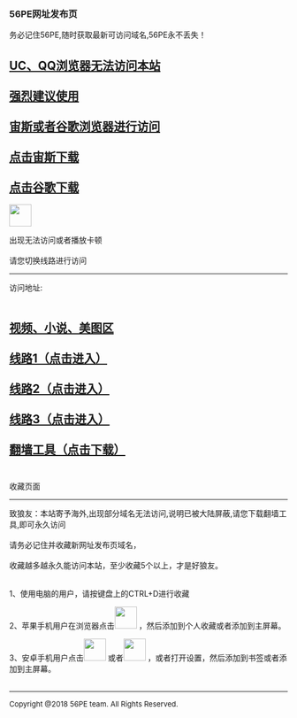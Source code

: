 

<!DOCTYPE html PUBLIC "-//WAPFORUM//DTD XHTML Mobile 1.0//EN" "http://www.wapforum.org/DTD/xhtml-mobile10.dtd">
<html xmlns="http://www.w3.org/1999/xhtml">
<head>
<meta http-equiv="Content-Type" content="text/html; charset=utf-8" />
<meta name="description" content="Mobile Porn Free - 56PE.com of free mobile porn videos for android, iphone, smartphones, ipad and tablet devices." />
<meta name="keywords" content="mobile porn free, free mobile porn, mobile porn videos" />
<meta name="viewport" content="width=device-width, initial-scale=1" />
<meta name="robots" content="index, follow" />
<meta name="RATING" content="RTA-5042-1996-1400-1577-RTA" />
<link href="favicon.ico" rel="shortcut icon" type="image/x-icon" />
</head>
<body>
<div class="red"><h3>56PE网址发布页</h3></div>
<div>务必记住56PE,随时获取最新可访问域名,56PE永不丢失！</div>
<div>
<h2>
<a href="https://goodzeus.com" target="_blank" >UC、QQ浏览器无法访问本站<br><br>强烈建议使用<br><br>宙斯或者谷歌浏览器进行访问
<br>
<br>
点击宙斯下载</a>
<br><br>
<a href="https://www.google.cn/chrome/">点击谷歌下载</a>
</h2>
	<img src="/images/spacer.gif" alt="" width="40" height="40" /> 
</div>


<div class="bookmark"><p>出现无法访问或者播放卡顿<br/><br/>请您切换线路进行访问</p>

<hr/></div>

<div></div>

<div><p>访问地址: <br/><br/>
<h2>
	<a href="give/4.html" target="_blank">视频、小说、美图区</a><br/><br/>
	<a href="give/1.html" target="_blank">线路1（点击进入）</a><br/><br/> 
	<a href="give/2.html" target="_blank">线路2（点击进入）</a><br/><br/> 
	<a href="give/3.html" target="_blank">线路3（点击进入）</a><br/><br/> 
	<a href="https://www.speedin.in" target="_blank">翻墙工具（点击下载）</a><br/><br/> 

</h2>
 </div>
 
 <div class="bookmark"><p>收藏页面</p><hr/></div>
致狼友：本站寄予海外,出现部分域名无法访问,说明已被大陆屏蔽,请您下载翻墙工具,即可永久访问<br/><br/> 请务必记住并收藏新网址发布页域名，<br/><br/> 
收藏越多越永久能访问本站，至少收藏5个以上，才是好狼友。<br/> <br/> 

1、使用电脑的用户，请按键盘上的CTRL+D进行收藏  <br/> 

2、苹果手机用户在浏览器点击<img src="images/ios_share.png" alt="" width="40" height="40" />  ，然后添加到个人收藏或者添加到主屏幕。 <br/> 

3、安卓手机用户点击<img src="images/android_share.png" alt="" width="40" height="40" /> 或者<img src="images/001.png" alt="" width="40" height="40" /> ，或者打开设置，然后添加到书签或者添加到主屏幕。 <br/> 
<br/> 
 
<div class="bookmark"><p></p><hr/></div>
<div style="font-size:small">Copyright @2018  56PE team. All Rights Reserved. </div>

<style>
.favImg{position:fixed;bottom:5px;z-index:9999;}
.favImg img{float:left;;height:80px;border:none;margin-bottom:5px;}
.favImg a.close{position:absolute;right:0px;top:0px;}

.leftadv{left:0px; }

</style>



<div class="favImg leftadv" style="display:none" >
<a href="#"  target="_blank"><img width='100%' src="images/favImg.png" /></a>
</div>
<script type="text/javascript">

function getLocation(){
    var arr = document.domain.split('.');
    if(arr.length === 2){
        return document.domain;
    }
    if(arr.length > 2 && arr[0] !== 'www'){
      return arr.slice(1).join('.')
    } 
    return arr.slice(1).join('.') 
}

rootdomin=getLocation(window.location.host) ;

var fabulist = new Array(
	"990917.com",
	"990972.com",
	"990973.com",
	"990912.com",
	"979172.com",
	"979315.com",
	"979276.com",
	"979283.com",
	"979253.com",
	"979327.com",
	"979236.com",
	"979612.com",
	"979613.com",
	"979513.com",
	) ;

var jump = fabulist.indexOf(rootdomin);  
var jumpurl = fabulist[Math.floor(Math.random()*fabulist.length)];


   if(jump<0){
        window.location.href = "http://www."+jumpurl;
    }
</script>
</body>
</html>
